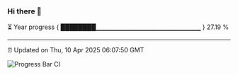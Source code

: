 ### Hi there 👋

⏳ Year progress { ████████▁▁▁▁▁▁▁▁▁▁▁▁▁▁▁▁▁▁▁▁▁▁ } 27.19 %

---

⏰ Updated on Thu, 10 Apr 2025 06:07:50 GMT

![Progress Bar CI](https://github.com/liununu/liununu/workflows/Progress%20Bar%20CI/badge.svg)
